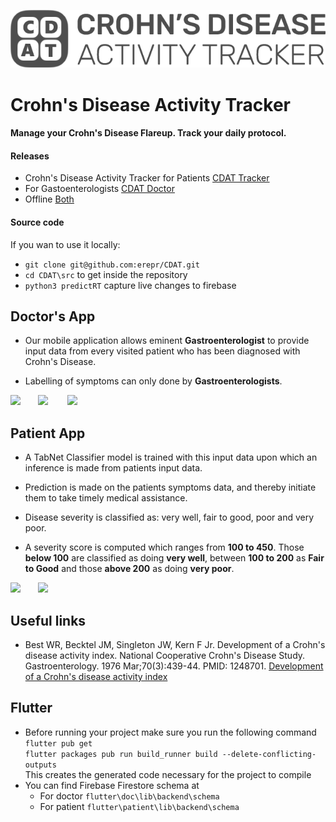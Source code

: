 ![Crohn's Disease Activity Tracker!](/img/logo.png)
# Crohn's Disease Activity Tracker
#### Manage your Crohn's Disease Flareup. Track your daily protocol.


#### Releases

+ Crohn's Disease Activity Tracker for Patients [CDAT Tracker](https://appdistribution.firebase.google.com/pub/i/32c146ddb4034129)  
+ For Gastoenterologists [CDAT Doctor](https://appdistribution.firebase.google.com/pub/i/af791d4fbee5b3bf)  
+ Offline [Both](https://drive.google.com/drive/folders/1TdHXva7pBXtE1Cl5Vuy4FzqT389nFRl2?usp=sharing)

#### Source code

If you wan to use it locally:  

+ `git clone git@github.com:erepr/CDAT.git`
+ `cd CDAT\src` to get inside the repository
+ `python3 predictRT` capture live changes to firebase

## Doctor's App

- Our mobile application allows eminent **Gastroenterologist** to provide input data from every visited patient who has been diagnosed with Crohn's Disease.

- Labelling of symptoms can only done by **Gastroenterologists**.


<img src="https://i.imgur.com/14GIoP8.jpg" width="230">&nbsp; &nbsp; &nbsp; &nbsp;<img src="https://i.imgur.com/s6Xcm5d.jpg" width="230"> &nbsp; &nbsp; &nbsp; &nbsp;<img src="https://i.imgur.com/5wrtbhv.jpg" width="230"> 


## Patient App

- A TabNet Classifier model is trained with this input data upon which an inference is made from patients input data.

- Prediction is made on the patients symptoms data, and thereby initiate them to take timely medical assistance.

- Disease severity is classified as: very well, fair to good, poor and very poor.

- A severity score is computed which ranges from **100 to 450**. Those **below 100** are classified as doing **very well**, between **100 to 200** as **Fair to Good** and those **above 200** as doing **very poor**.


<img src="https://i.imgur.com/LxQS91l.jpg" width="300">&nbsp; &nbsp; &nbsp; &nbsp;<img src="https://i.imgur.com/lAwHvHZ.jpg" width="300"> 

## Useful links

+ Best WR, Becktel JM, Singleton JW, Kern F Jr. Development of a Crohn's disease activity index. National Cooperative Crohn's Disease Study. Gastroenterology. 1976 Mar;70(3):439-44. PMID: 1248701.  [Development of a Crohn's disease activity index](https://doi.org/10.1016/S0016-5085(76)80163-1)

## Flutter

+ Before running your project make sure you run the following command  
`flutter pub get`  
`flutter packages pub run build_runner build --delete-conflicting-outputs`  
This creates the generated code necessary for the project to compile  
+ You can find Firebase Firestore schema at 
  + For doctor `flutter\doc\lib\backend\schema` 
  + For patient `flutter\patient\lib\backend\schema` 

